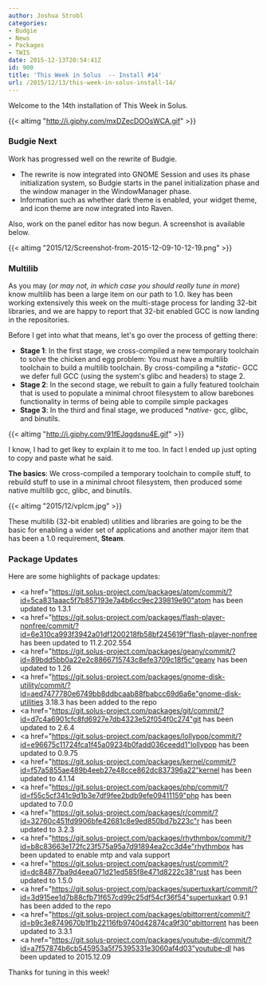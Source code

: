 ```yaml
---
author: Joshua Strobl
categories:
- Budgie
- News
- Packages
- TWIS
date: 2015-12-13T20:54:41Z
id: 900
title: 'This Week in Solus  -- Install #14'
url: /2015/12/13/this-week-in-solus-install-14/
---
```


Welcome to the 14th installation of This Week in Solus. 

{{< altimg "http://i.giphy.com/mxDZecDOOsWCA.gif" >}}

### Budgie Next

Work has progressed well on the rewrite of Budgie.

- The rewrite is now integrated into GNOME Session and uses its phase initialization system, so Budgie starts in the panel initialization phase and the window manager in the WindowManager phase.
- Information such as whether dark theme is enabled, your widget theme, and icon theme are now integrated into Raven.

Also, work on the panel editor has now begun. A screenshot is available below.

{{< altimg "2015/12/Screenshot-from-2015-12-09-10-12-19.png" >}}

### Multilib

As you may (_or may not, in which case you should really tune in more_) know multilib has been a large item on our path to 1.0. Ikey has been working extensively this week on the multi-stage process for landing 32-bit libraries, and we are happy to report 
that 32-bit enabled GCC is now landing in the repositories.

Before I get into what that means, let's go over the process of getting there:

- **Stage 1**: In the first stage, we cross-compiled a new temporary toolchain to solve the chicken and egg problem: You must have a multilib toolchain to build a multilib toolchain. By cross-compiling a **static*- GCC we defer full GCC (using the system's glibc and headers) to stage 2.
- **Stage 2**: In the second stage, we rebuilt to gain a fully featured toolchain that is used to populate a minimal chroot filesystem to allow barebones functionality in terms of being able to compile simple packages
- **Stage 3**: In the third and final stage, we produced **native*- gcc, glibc, and binutils.

{{< altimg "http://i.giphy.com/91fEJqgdsnu4E.gif" >}}

I know, I had to get Ikey to explain it to me too. In fact I ended up just opting to copy and paste what he said.

**The basics**: We cross-compiled a temporary toolchain to compile stuff, to rebuild stuff to use in a minimal chroot filesystem, then produced some native multilib gcc, glibc, and binutils.

{{< altimg "2015/12/vplcm.jpg" >}}

These multilib (32-bit enabled) utilities and libraries are going to be the basic for enabling a wider set of applications and another major item that has been a 1.0 requirement, **Steam**.

### Package Updates

Here are some highlights of package updates:

- <a href="https://git.solus-project.com/packages/atom/commit/?id=5ca831aaac5f7b857193e7a4b6cc9ec239819e90"atom has been updated to 1.3.1</a>
- <a href="https://git.solus-project.com/packages/flash-player-nonfree/commit/?id=6e310ca993f3942a01df1200218fb58bf245619f"flash-player-nonfree has been updated to 11.2.202.554</a>
- <a href="https://git.solus-project.com/packages/geany/commit/?id=89bdd5bb0a22e2c8866715743c8efe3709c18f5c"geany has been updated to 1.26</a>
- <a href="https://git.solus-project.com/packages/gnome-disk-utility/commit/?id=aed7477780e6749bb8ddbcaab88fbabcc69d6a6e"gnome-disk-utilities 3.18.3 has been added to the repo</a>
- <a href="https://git.solus-project.com/packages/git/commit/?id=d7c4a6901cfc8fd6927e7db4323e52f054f0c274"git has been updated to 2.6.4</a>
- <a href="https://git.solus-project.com/packages/lollypop/commit/?id=e96675c11724fca1f45a09234b0fadd036ceedd1"lollypop has been updated to 0.9.75</a>
- <a href="https://git.solus-project.com/packages/kernel/commit/?id=f57a5855ae489b4eeb27e48cce862dc837396a22"kernel has been updated to 4.1.14</a>
- <a href="https://git.solus-project.com/packages/php/commit/?id=f55c5cf341c9d1b3e7df9fee2bdb9efe09411159"php has been updated to 7.0.0</a>
- <a href="https://git.solus-project.com/packages/r/commit/?id=32760c451fd9906bfe42681c8e9ed850bd7b223c"r has been updated to 3.2.3</a>
- <a href="https://git.solus-project.com/packages/rhythmbox/commit/?id=b8c83663e172fc23f575a95a7d91894ea2cc3d4e"rhythmbox has been updated to enable mtp and vala support</a>
- <a href="https://git.solus-project.com/packages/rust/commit/?id=dc84877ba9d4eea071d21ed585f8e471d8222c38"rust has been updated to 1.5.0</a>
- <a href="https://git.solus-project.com/packages/supertuxkart/commit/?id=3d915ee1d7b88cfb71f657cd99c25df54cf36f54"supertuxkart 0.9.1 has been added to the repo</a>
- <a href="https://git.solus-project.com/packages/qbittorrent/commit/?id=b9c3e8749670b1f1b22116fb9740d42874ca9f30"qbittorrent has been updated to 3.3.1</a>
- <a href="https://git.solus-project.com/packages/youtube-dl/commit/?id=a7f57874b6cb545953a5f75395331e3060af4d03"youtube-dl has been updated to 2015.12.09</a>

Thanks for tuning in this week!